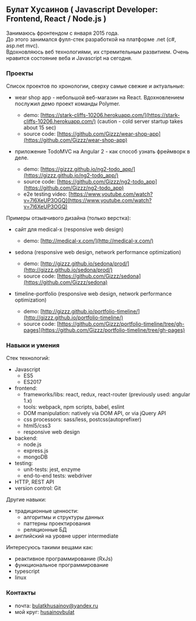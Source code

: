 ## Булат Хусаинов ( Javascript Developer: Frontend, React / Node.js )
Занимаюсь фронтендом с января 2015 года.  
До этого занимался фулл-стек разработкой на платформе .net (c#, asp.net mvc).  
Вдохновляюсь веб технологиями, их стремительным развитием. Очень нравится состояние веба и Javascript на сегодня.  

### Проекты
Список проектов по хронологии, сверху самые свежие и актуальные:  

- wear shop app - небольшой веб-магазин на React. Вдохновлением послужил демо проект команды Polymer.  
	- demo:        [https://stark-cliffs-10206.herokuapp.com/](https://stark-cliffs-10206.herokuapp.com/) (caution - cold server startup takes about 15 sec)
	- source code: [https://github.com/Gizzz/wear-shop-app](https://github.com/Gizzz/wear-shop-app)  
	
- приложение TodoMVC на Angular 2 - как способ узнать фреймворк в деле.  	
	- demo:        [https://gizzz.github.io/ng2-todo_app/](https://gizzz.github.io/ng2-todo_app/)  
	- source code: [https://github.com/Gizzz/ng2-todo_app](https://github.com/Gizzz/ng2-todo_app)  
	- e2e testing video: [https://www.youtube.com/watch?v=7l6XeUP3OGQ](https://www.youtube.com/watch?v=7l6XeUP3OGQ)  

Примеры отзывчивого дизайна (только верстка):  

- сайт для medical-x (responsive web design)
	- demo:        [http://medical-x.com/](http://medical-x.com/)

- sedona (responsive web design, network performance optimization)  
	- demo:        [http://gizzz.github.io/sedona/prod/](http://gizzz.github.io/sedona/prod/)  
	- source code: [https://github.com/Gizzz/sedona](https://github.com/Gizzz/sedona)  

- timeline-portfolio (responsive web design, network performance optimization)  
	- demo:        [http://gizzz.github.io/portfolio-timeline/](http://gizzz.github.io/portfolio-timeline/)  
	- source code: [https://github.com/Gizzz/portfolio-timeline/tree/gh-pages](https://github.com/Gizzz/portfolio-timeline/tree/gh-pages)  
    
### Навыки и умения
Стек технологий:
- Javascript  
    - ES5
    - ES2017
- frontend: 
    - frameworks/libs: react, redux, react-router (previously used: angular 1.x)  
    - tools: webpack, npm scripts, babel, eslint  
    - DOM manipulation: natively via DOM API, or via jQuery API  
    - css processors: sass/less, postcss(autoprefixer)
    - html5/css3
    - responsive web design    
- backend:
    - node.js
    - express.js
    - mongoDB
- testing:  
	- unit-tests: jest, enzyme  
	- end-to-end tests: webdriver  
- HTTP, REST API
- version control: Git

Другие навыки:
- традиционные ценности:
	- алгоритмы и структуры данных
	- паттерны проектирования
	- реляционные БД
- английский на уровне upper intermediate

Интересуюсь такими вещами как:
- реактивное программирование (RxJs)
- функциональное программирование
- typescript
- linux

### Контакты
- почта:    [bulatkhusainov@yandex.ru](mailto:bulatkhusainov@yandex.ru)  
- мой круг: [husainovbulat](https://moikrug.ru/husainovbulat)  
